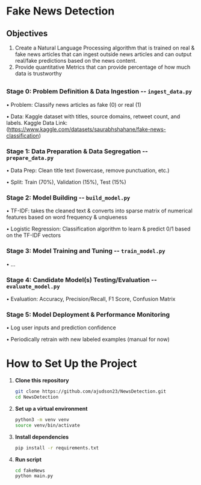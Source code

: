 # Fake News Detection

## Objectives
1. Create a Natural Language Processing algorithm that is trained on real & fake news articles that can ingest outside news articles and can output real/fake predictions based on the news content.
2. Provide quantitative Metrics that can provide percentage of how much data is trustworthy

## 
### Stage 0: Problem Definition & Data Ingestion -- `ingest_data.py`
• Problem: Classify news articles as fake (0) or real (1)

• Data: Kaggle dataset with titles, source domains, retweet count, and labels. 
Kaggle Data Link: (https://www.kaggle.com/datasets/saurabhshahane/fake-news-classification)
### Stage 1: Data Preparation & Data Segregation -- `prepare_data.py`
• Data Prep: Clean title text (lowercase, remove punctuation, etc.)

• Split: Train (70%), Validation (15%), Test (15%)
### Stage 2: Model Building -- `build_model.py`
• TF-IDF: takes the cleaned text & converts into sparse matrix of numerical features based on word frequency & unqiueness

• Logistic Regression: Classification algorithm to learn & predict 0/1 based on the TF-IDF vectors
### Stage 3: Model Training and Tuning -- `train_model.py`
• ...
### Stage 4: Candidate Model(s) Testing/Evaluation -- `evaluate_model.py`
• Evaluation: Accuracy, Precision/Recall, F1 Score, Confusion Matrix
### Stage 5: Model Deployment & Performance Monitoring
• Log user inputs and prediction confidence

• Periodically retrain with new labeled examples (manual for now)
##

# How to Set Up the Project
1. **Clone this repository**
   ```bash
   git clone https://github.com/ajudson23/NewsDetection.git
   cd NewsDetection

2. **Set up a virtual environment**
   ```bash
   python3 -m venv venv
   source venv/bin/activate
3. **Install dependencies**
   ```bash
   pip install -r requirements.txt
4. **Run script**
   ```bash
   cd fakeNews
   python main.py